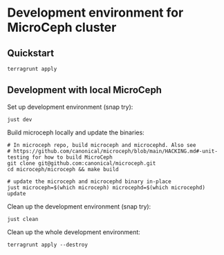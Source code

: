 # Development environment for MicroCeph cluster

## Quickstart

```shell
terragrunt apply
```

## Development with local MicroCeph

Set up development environment (snap try):

```shell
just dev
```

Build microceph locally and update the binaries:

```shell
# In microceph repo, build microceph and microcephd. Also see
# https://github.com/canonical/microceph/blob/main/HACKING.md#-unit-testing for how to build MicroCeph
git clone git@github.com:canonical/microceph.git
cd microceph/microceph && make build

# update the microceph and microcephd binary in-place
just microceph=$(which microceph) microcephd=$(which microcephd) update
```

Clean up the development environment (snap try):

```shell
just clean
```

Clean up the whole development environment:

```shell
terragrunt apply --destroy
```
